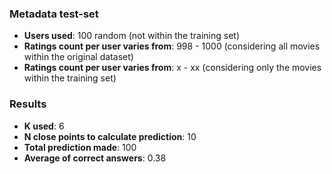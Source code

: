 ### Metadata test-set

- **Users used**: 100 random (not within the training set)
- **Ratings count per user varies from**: 998 - 1000 (considering all movies within the original dataset)
- **Ratings count per user varies from**: x - xx (considering only the movies within the training set)

### Results
- **K used**: 6
- **N close points to calculate prediction**: 10
- **Total prediction made**: 100
- **Average of correct answers**: 0.38





